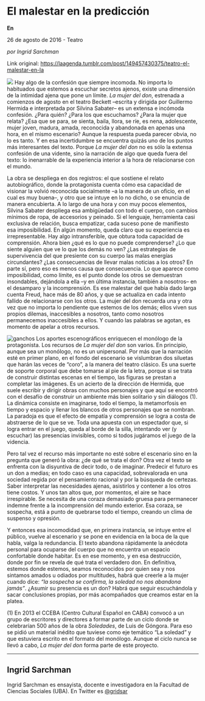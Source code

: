 # El malestar en la predicción

**En**

26 de agosto de 2016 - Teatro

_por Ingrid Sarchman_

Link original: https://laagenda.tumblr.com/post/149457430375/teatro-el-malestar-en-la

![](https://64.media.tumblr.com/8bba5d0d8e2d5df4829b00a3ff963bb2/tumblr_inline_pk383dDnUm1t6q87u_500.jpg)
Hay algo de la confesión que siempre incomoda. No importa lo habituados que estemos a escuchar secretos ajenos, existe una dimensión de la intimidad ajena que pone un límite. *La mujer del don*, estrenada a comienzos de agosto en el teatro Beckett –escrita y dirigida por Guillermo Hermida e interpretada por Silvina Sabater– es un extensa e incómoda confesión. ¿Para quién? ¿Para los que escuchamos? ¿Para la mujer que relata? ¿Esa que se para, se sienta, baila, llora, se ríe, es nena, adolescente, mujer joven, madura, amada, reconocida y abandonada en apenas una hora, en el mismo escenario? Aunque la respuesta pueda parecer obvia, no lo es tanto. Y en esa incertidumbre se encuentra quizás uno de los puntos más interesantes del texto. Porque *La mujer del don* no es sólo la extensa confesión de una vidente, sino la narración de algo que queda fuera del texto: lo inenarrable de la experiencia interior a la hora de relacionarse con el mundo. 

La obra se despliega en dos registros: el que sostiene el relato autobiográfico, donde la protagonista cuenta cómo esa capacidad de visionar la volvió reconocida socialmente –a la manera de un oficio, en el cual es muy buena–, y otro que se intuye en lo no dicho, o se enuncia de manera encubierta. A lo largo de una hora y con muy pocos elementos, Silvina Sabater despliega esa ambigüedad con todo el cuerpo, con cambios mínimos de ropa, de accesorios y peinado. Si el lenguaje, herramienta casi exclusiva de relación, busca empatizar, cada suceso pone de manifiesto esa imposibilidad. En algún momento, queda claro que su experiencia es irrepresentable. Hay algo intransferible, que obtura toda capacidad de comprensión. Ahora bien ¿qué es lo que no puede comprenderse? ¿Lo que siente alguien que ve lo que los demás no ven? ¿Las estrategias de supervivencia del que presiente con su cuerpo las malas energías circundantes? ¿Las consecuencias de llevar malas noticias a los otros? En parte sí, pero eso es menos causa que consecuencia. Lo que aparece como imposibilidad, como límite, es el punto donde los otros se demuestran insondables, dejándola a ella –y en última instancia, también a nosotros– en el desamparo y la incomprensión. Es ese malestar del que había dado larga cuenta Freud, hace más de 80 años, y que se actualiza en cada intento fallido de relacionarse con los otros. La mujer del don recuerda una y otra vez que no importa lo pendiente que estemos de los demás; ellos viven sus propios dilemas, inaccesibles a nosotros, tanto como nosotros permanecemos inaccesibles a ellos. Y cuando las palabras se agotan, es momento de apelar a otros recursos. 

![ganchos](https://64.media.tumblr.com/06f0d6cd8a9269bbd8240670ddcb25a7/tumblr_inline_pk383eyzvI1t6q87u_500.jpg) Los aportes escenográficos enriquecen el monólogo de la protagonista.
Los recursos de *La mujer del don* son varios. En principio, aunque sea un monólogo, no es un unipersonal. Por más que la narración esté en primer plano, en el fondo del escenario se vislumbran dos siluetas que harán las veces de “coro”, a la manera del teatro clásico. Es una suerte de soporte corporal que debe tomarse al pie de la letra, porque si se trata de construir distintas escenas en el tiempo, las figuras se prestan a completar las imágenes. Es un acierto de la dirección de Hermida, que suele escribir y dirigir obras con muchos personajes y que aquí se encontró con el desafío de construir un ambiente más bien solitario y sin diálogos (1). La dinámica consiste en imaginarse, todo el tiempo, la metamorfosis en tiempo y espacio y llenar los blancos de otros personajes que se nombran. La paradoja es que el efecto de empatía y comprensión se logra a costa de abstraerse de lo que se ve. Toda una apuesta con un espectador que, si logra entrar en el juego, queda al borde de la silla, intentando ver (y escuchar) las presencias invisibles, como si todos jugáramos el juego de la videncia. 

Pero tal vez el recurso más importante no esté sobre el escenario sino en la pregunta que generó la obra: ¿de qué se trata el don? Otra vez el texto se enfrenta con la disyuntiva de decir todo, o de imaginar. Predecir el futuro es un don a medias; en todo caso es una capacidad, sobrevalorada en una sociedad regida por el pensamiento racional y por la búsqueda de certezas. Saber interpretar las necesidades ajenas, asistirlos y contener a los otros tiene costos. Y unos tan altos que, por momentos, el aire se hace irrespirable. Se necesita de una coraza demasiado gruesa para permanecer indemne frente a la incomprensión del mundo exterior. Esa coraza, se sospecha, está a punto de quebrarse todo el tiempo, creando un clima de suspenso y opresión. 

Y entonces esa incomodidad que, en primera instancia, se intuye entre el público, vuelve al escenario y se pone en evidencia en la boca de la que habla, valga la redundancia. El texto abandona rápidamente la anécdota personal para ocuparse del cuerpo que no encuentra un espacio confortable donde habitar. Es en ese momento, y en esa destrucción, donde por fin se revela de qué trata el verdadero don. En definitiva, estemos donde estemos, seamos reconocidos por quien sea y nos sintamos amados u odiados por multitudes, habrá que creerle a la mujer cuando dice: *“la sospecha se confirma, la soledad no nos abandona jamás”*. ¿Asumir su presencia es un don? Habrá que seguir escuchándola y sacar conclusiones propias, por más acompañados que creamos estar en la platea.

  
(1) En 2013 el CCEBA (Centro Cultural Español en CABA) convocó a un grupo de escritores y directores a formar parte de un ciclo donde se celebrarían 500 años de la obra *Soledades*, de Luis de Góngora. Para eso se pidió un material inédito que tuviese como eje temático “La soledad” y que estuviera escrito en el formato del monólogo. Aunque el ciclo nunca se llevó a cabo, *La mujer del don* forma parte de este proyecto. 

  




---

Ingrid Sarchman
---------------

 Ingrid Sarchman es ensayista, docente e investigadora en la Facultad de Ciencias Sociales (UBA). En Twitter es [@gridsar](https://twitter.com/gridsar)

